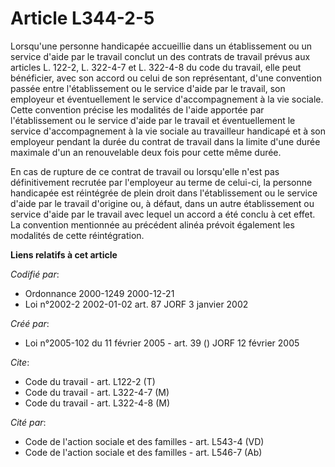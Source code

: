 # Article L344-2-5

Lorsqu'une personne handicapée accueillie dans un établissement ou un service d'aide par le travail conclut un des contrats
de travail prévus aux articles L. 122-2, L. 322-4-7 et L. 322-4-8 du code du travail, elle peut bénéficier, avec son accord
ou celui de son représentant, d'une convention passée entre l'établissement ou le service d'aide par le travail, son
employeur et éventuellement le service d'accompagnement à la vie sociale. Cette convention précise les modalités de l'aide
apportée par l'établissement ou le service d'aide par le travail et éventuellement le service d'accompagnement à la vie
sociale au travailleur handicapé et à son employeur pendant la durée du contrat de travail dans la limite d'une durée
maximale d'un an renouvelable deux fois pour cette même durée.

En cas de rupture de ce contrat de travail ou lorsqu'elle n'est pas définitivement recrutée par l'employeur au terme de
celui-ci, la personne handicapée est réintégrée de plein droit dans l'établissement ou le service d'aide par le travail
d'origine ou, à défaut, dans un autre établissement ou service d'aide par le travail avec lequel un accord a été conclu à cet
effet. La convention mentionnée au précédent alinéa prévoit également les modalités de cette réintégration.

**Liens relatifs à cet article**

_Codifié par_:

  - Ordonnance 2000-1249 2000-12-21
  - Loi n°2002-2 2002-01-02 art. 87 JORF 3 janvier 2002

_Créé par_:

  - Loi n°2005-102 du 11 février 2005 - art. 39 () JORF 12 février 2005

_Cite_:

  - Code du travail - art. L122-2 (T)
  - Code du travail - art. L322-4-7 (M)
  - Code du travail - art. L322-4-8 (M)

_Cité par_:

  - Code de l'action sociale et des familles - art. L543-4 (VD)
  - Code de l'action sociale et des familles - art. L546-7 (Ab)
